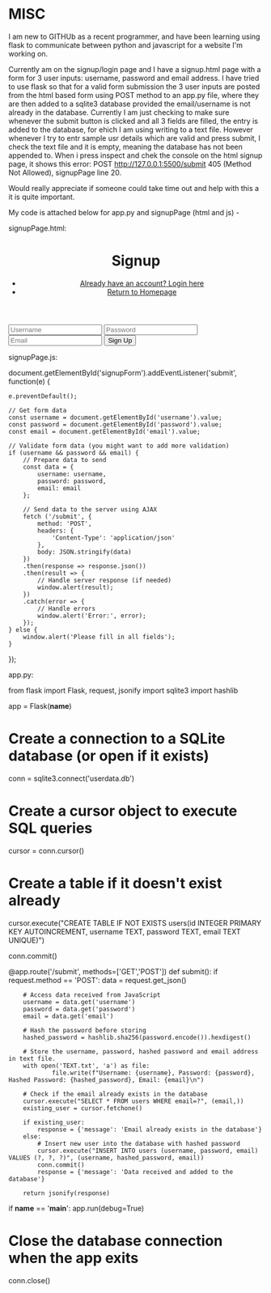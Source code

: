 # MISC

I am new to GITHUb as a recent programmer, and have been learning using flask to communicate between python and javascript for a website I'm working on.

Currently am on the signup/login page and I have a signup.html page with a form for 3 user inputs: username, password and email address. I have tried to use flask so that for a valid form submission the 3 user inputs are posted from the html based form using POST method to an app.py file, where they are then added to a sqlite3 database provided the email/username is not already in the database. Currently I am just checking to make sure whenever the submit button is clicked and all 3 fields are filled, the entry is added to the database, for ehich I am using writing to a text file. However whenever I try to entr sample usr details which are valid and press submit, I check the text file and it is empty, meaning the database has not been appended to. When i press inspect and chek the console on the html signup page, it shows this error: POST http://127.0.0.1:5500/submit 405 (Method Not Allowed), signupPage line 20. 

Would really appreciate if someone could take time out and help with this a it is quite important.

My code is attached below for app.py and signupPage (html and js)  - 

signupPage.html:

<!DOCTYPE html>
<html lang="en">
<head>
    <meta charset="UTF-8">
    <title>Signup - Educational Car Racing Game</title>
    <link rel="stylesheet" href="styles.css">
</head>
<body>
    <header>
        <h1>Signup</h1>
        <nav>
            <ul>
                <li><a href="loginPage.html">Already have an account? Login here</a></li>
                <li><a href="homepage.html">Return to Homepage</a></li>
            </ul>
        </nav>
    </header>
    <main>
        <!-- Signup form -->
        <form id="signupForm">
            <input type="text" placeholder="Username" id="username">
            <input type="password" placeholder="Password" id="password">
            <input type="email" placeholder="Email" id="email">
            <button type="submit">Sign Up</button>
        </form>
    </main>
    <footer>
        <!-- Footer content -->
    </footer>
    <script src="signupPage.js"></script>
</body>
</html>




signupPage.js: 

document.getElementById('signupForm').addEventListener('submit', function(e) {
    
    e.preventDefault();

    // Get form data
    const username = document.getElementById('username').value;
    const password = document.getElementById('password').value;
    const email = document.getElementById('email').value;

    // Validate form data (you might want to add more validation)
    if (username && password && email) {
        // Prepare data to send
        const data = {
            username: username,
            password: password,
            email: email
        };

        // Send data to the server using AJAX
        fetch ('/submit', {
            method: 'POST',
            headers: {
                'Content-Type': 'application/json'
            },
            body: JSON.stringify(data)
        })
        .then(response => response.json())
        .then(result => {
            // Handle server response (if needed)
            window.alert(result);
        })
        .catch(error => {
            // Handle errors
            window.alert('Error:', error);
        });
    } else {
        window.alert('Please fill in all fields');
    }
});




app.py:

from flask import Flask, request, jsonify
import sqlite3
import hashlib

app = Flask(__name__)

# Create a connection to a SQLite database (or open if it exists)
conn = sqlite3.connect('userdata.db')

# Create a cursor object to execute SQL queries
cursor = conn.cursor()

# Create a table if it doesn't exist already
cursor.execute("CREATE TABLE IF NOT EXISTS users(id INTEGER PRIMARY KEY AUTOINCREMENT,  username TEXT, password TEXT, email TEXT UNIQUE)")

conn.commit()

@app.route('/submit', methods=['GET','POST'])
def submit():
    if request.method == 'POST':
        data = request.get_json()

        # Access data received from JavaScript
        username = data.get('username')
        password = data.get('password')
        email = data.get('email')

        # Hash the password before storing
        hashed_password = hashlib.sha256(password.encode()).hexdigest()

        # Store the username, password, hashed password and email address in text file.
        with open('TEXT.txt', 'a') as file:
                file.write(f"Username: {username}, Password: {password}, Hashed Password: {hashed_password}, Email: {email}\n")

        # Check if the email already exists in the database
        cursor.execute("SELECT * FROM users WHERE email=?", (email,))
        existing_user = cursor.fetchone()

        if existing_user:
            response = {'message': 'Email already exists in the database'}
        else:
            # Insert new user into the database with hashed password
            cursor.execute("INSERT INTO users (username, password, email) VALUES (?, ?, ?)", (username, hashed_password, email))
            conn.commit()
            response = {'message': 'Data received and added to the database'}

        return jsonify(response)

if __name__ == '__main__':
    app.run(debug=True)

# Close the database connection when the app exits
conn.close()








